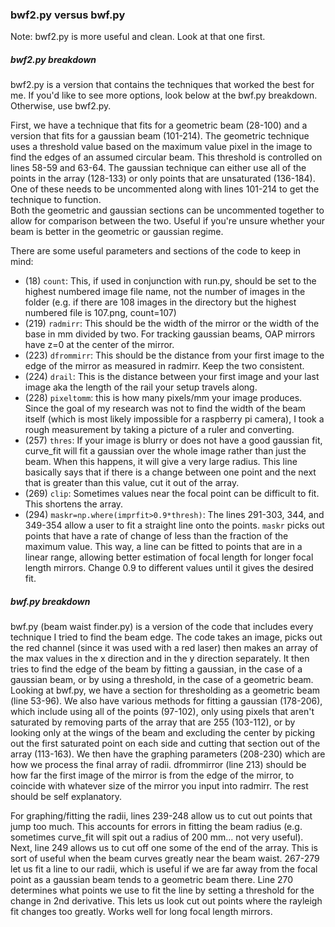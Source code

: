 ### bwf2.py versus bwf.py
Note: bwf2.py is more useful and clean. Look at that one first.

##### bwf2.py breakdown
bwf2.py is a version that contains the techniques that worked the best for me. If you'd like to see more options, look below at the bwf.py breakdown. Otherwise, use bwf2.py.

First, we have a technique that fits for a geometric beam (28-100) and a version that fits for a gaussian beam (101-214).
The geometric technique uses a threshold value based on the maximum value pixel in the image to find the edges of an assumed circular beam. This threshold is controlled on lines 58-59 and 63-64.
The gaussian technique can either use all of the points in the array (128-133) or only points that are unsaturated (136-184). One of these needs to be uncommented along with lines 101-214 to get the technique to function.  
Both the geometric and gaussian sections can be uncommented together to allow for comparison between the two. Useful if you're unsure whether your beam is better in the geometric or gaussian regime.

There are some useful parameters and sections of the code to keep in mind: 
* (18) ``count``: This, if used in conjunction with run.py, should be set to the highest numbered image file name, not the number of images in the folder (e.g. if there are 108 images in the directory but the highest numbered file is 107.png, count=107)
* (219) ``radmirr``: This should be the width of the mirror or the width of the base in mm divided by two. For tracking gaussian beams, OAP mirrors have z=0 at the center of the mirror.
* (223) ``dfrommirr``: This should be the distance from your first image to the edge of the mirror as measured in radmirr. Keep the two consistent.
* (224) ``drail``: This is the distance between your first image and your last image aka the length of the rail your setup travels along.
* (228) ``pixeltomm``: this is how many pixels/mm your image produces. Since the goal of my research was not to find the width of the beam itself (which is most likely impossible for a raspberry pi camera), I took a rough measurement by taking a picture of a ruler and converting.
* (257) ``thres``: If your image is blurry or does not have a good gaussian fit, curve_fit will fit a gaussian over the whole image rather than just the beam. When this happens, it will give a very large radius. This line basically says that if there is a change between one point and the next that is greater than this value, cut it out of the array.
* (269) ``clip``: Sometimes values near the focal point can be difficult to fit. This shortens the array.
* (294) ``maskr=np.where(imprfit>0.9*thresh)``: The lines 291-303, 344, and 349-354 allow a user to fit a straight line onto the points. ``maskr`` picks out points that have a rate of change of less than the fraction of the maximum value. This way, a line can be fitted to points that are in a linear range, allowing better estimation of focal length for longer focal length mirrors. Change 0.9 to different values until it gives the desired fit. 

##### bwf.py breakdown
bwf.py (beam waist finder.py) is a version of the code that includes every technique I tried to find the beam edge. The code takes an image, picks out the red channel (since it was used with a red laser) then makes an array of the max values in the x direction and in the y direction separately. It then tries to find the edge of the beam by fitting a gaussian, in the case of a gaussian beam, or by using a threshold, in the case of a geometric beam. Looking at bwf.py, we have a section for thresholding as a geometric beam (line 53-96). We also have various methods for fitting a gaussian (178-206), which include using all of the points (97-102), only using pixels that aren't saturated by removing parts of the array that are 255 (103-112), or by looking only at the wings of the beam and excluding the center by picking out the first saturated point on each side and cutting that section out of the array (113-163). We then have the graphing parameters (208-230) which are how we process the final array of radii. dfrommirror (line 213) should be how far the first image of the mirror is from the edge of the mirror, to coincide with whatever size of the mirror you input into radmirr. The rest should be self explanatory. 

For graphing/fitting the radii, lines 239-248 allow us to cut out points that jump too much. This accounts for errors in fitting the beam radius (e.g. sometimes curve_fit will spit out a radius of 200 mm... not very useful). Next, line 249 allows us to cut off one some of the end of the array. This is sort of useful when the beam curves greatly near the beam waist. 267-279 let us fit a line to our radii, which is useful if we are far away from the focal point as a gaussian beam tends to a geometric beam there. Line 270 determines what points we use to fit the line by setting a threshold for the change in 2nd derivative. This lets us look cut out points where the rayleigh fit changes too greatly. Works well for long focal length mirrors. 
